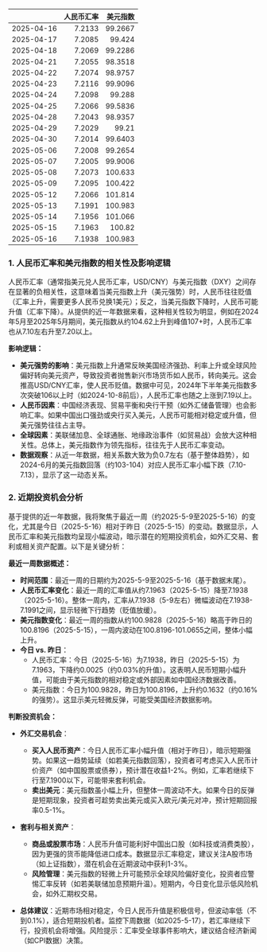 |            |   人民币汇率 |   美元指数 |
|:-----------|-------------:|-----------:|
| 2025-04-16 |       7.2133 |    99.2667 |
| 2025-04-17 |       7.2085 |    99.424  |
| 2025-04-18 |       7.2069 |    99.2286 |
| 2025-04-21 |       7.2055 |    98.3518 |
| 2025-04-22 |       7.2074 |    98.9757 |
| 2025-04-23 |       7.2116 |    99.9096 |
| 2025-04-24 |       7.2098 |    99.288  |
| 2025-04-25 |       7.2066 |    99.5836 |
| 2025-04-28 |       7.2043 |    98.9357 |
| 2025-04-29 |       7.2029 |    99.21   |
| 2025-04-30 |       7.2014 |    99.6403 |
| 2025-05-06 |       7.2008 |    99.2654 |
| 2025-05-07 |       7.2005 |    99.9006 |
| 2025-05-08 |       7.2073 |   100.633  |
| 2025-05-09 |       7.2095 |   100.422  |
| 2025-05-12 |       7.2066 |   101.814  |
| 2025-05-13 |       7.1991 |   100.983  |
| 2025-05-14 |       7.1956 |   101.066  |
| 2025-05-15 |       7.1963 |   100.82   |
| 2025-05-16 |       7.1938 |   100.983  |![图](shibor.png)

### 1. 人民币汇率和美元指数的相关性及影响逻辑

人民币汇率（通常指美元兑人民币汇率，USD/CNY）与美元指数（DXY）之间存在显著的负相关性，这意味着当美元指数上升（美元强势）时，人民币往往贬值（汇率上升，需要更多人民币兑换1美元）；反之，当美元指数下降时，人民币可能升值（汇率下降）。从提供的近一年数据来看，这种相关性较为明显，例如在2024年5月至2025年5月期间，美元指数从约104.62上升到峰值107+时，人民币汇率也从7.10左右升至7.20以上。

**影响逻辑：**
- **美元强势的影响**：美元指数上升通常反映美国经济强劲、利率上升或全球风险偏好转向美元资产，导致投资者抛售新兴市场货币如人民币，转向美元。这会推高USD/CNY汇率，使人民币贬值。数据中可见，2024年下半年美元指数多次突破106以上时（如2024-10-8前后），人民币汇率也随之上涨到7.19以上。
- **人民币因素**：中国经济表现、贸易平衡和央行干预（如外汇储备管理）也会影响汇率。如果中国出口强劲或央行买入美元，人民币可能相对稳定或升值，但美元强势往往占主导。
- **全球因素**：美联储加息、全球通胀、地缘政治事件（如贸易战）会放大这种相关性。总体上，美元指数作为领先指标，往往先于人民币汇率变动。
- **数据观察**：从近一年数据，相关系数大致为负0.7左右（基于整体趋势），如2024-6月的美元指数回落（约103-104）对应人民币汇率小幅下跌（7.10-7.13），显示了这一动态关系。

### 2. 近期投资机会分析

基于提供的近一年数据，我将聚焦于最近一周（约2025-5-9至2025-5-16）的变化，尤其是今日（2025-5-16）相对于昨日（2025-5-15）的变动。数据显示，人民币汇率和美元指数均呈现小幅波动，暗示潜在的短期投资机会，如外汇交易、套利或相关资产配置。以下是关键分析：

**最近一周数据概述：**
- **时间范围**：最近一周的日期约为2025-5-9至2025-5-16（基于数据末尾）。
- **人民币汇率变化**：最近一周的汇率值从约7.1963（2025-5-15）降至7.1938（2025-5-16）。整体一周内，汇率从7.1938（5-9左右）微幅波动在7.1938-7.1991之间，显示轻微下行趋势（贬值放缓）。
- **美元指数变化**：最近一周的指数从约100.9828（2025-5-16）略高于昨日的100.8196（2025-5-15），一周内波动在100.8196-101.0655之间，整体小幅上升。
- **今日 vs. 昨日**：
  - 人民币汇率：今日（2025-5-16）为7.1938，昨日（2025-5-15）为7.1963，下降约0.0025（约0.03%的升值）。这表明人民币短期小幅升值，可能由于美元指数的相对稳定或外部因素如中国经济数据改善。
  - 美元指数：今日为100.9828，昨日为100.8196，上升约0.1632（约0.16%的强势）。这显示美元轻微反弹，可能受美国经济数据影响。

**判断投资机会：**
- **外汇交易机会**：
  - **买入人民币资产**：今日人民币汇率小幅升值（相对于昨日），暗示短期强势。如果这一趋势延续（如若美元指数回落），投资者可考虑买入人民币计价资产（如中国股票或债券），预计潜在收益1-2%。例如，汇率若继续下行至7.1900以下，可能带来套利机会。
  - **卖出美元**：美元指数虽小幅上升，但整体一周波动不大。如果今日的反弹是短期现象，投资者可趁势卖出美元或买入欧元/美元对冲，预计短期回报率0.5-1%。
  
- **套利与相关资产**：
  - **商品或股票市场**：人民币升值可能利好中国出口股（如科技或消费类股），因为更强的货币能降低进口成本。数据显示汇率稳定，建议关注A股市场（如上证指数），潜在机会在近期波动中获利1-3%。
  - **风险管理**：美元指数的轻微上升可能预示全球风险偏好变化，投资者应警惕汇率反转（如若美联储加息预期升温）。短期内，今日变化显示低风险机会，如外汇期权交易。

- **总体建议**：近期市场相对稳定，今日人民币升值是积极信号，但波动率低（不到0.1%），适合短期投机者。监控下周数据（如2025-5-17），若汇率继续下行，投资机会将增强。风险提示：汇率受全球事件影响大，建议结合经济新闻（如CPI数据）决策。